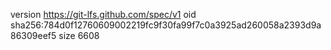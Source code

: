 version https://git-lfs.github.com/spec/v1
oid sha256:784d0f12760609002219fc9f30fa99f7c0a3925ad260058a2393d9a86309eef5
size 6608
